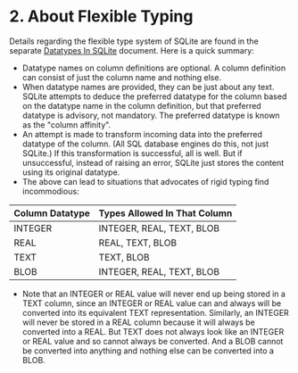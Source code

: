 # 2\. About Flexible Typing


Details regarding the flexible type system of SQLite are found
in the separate [Datatypes In SQLite](datatype3.html) document. Here is a quick
summary:



* Datatype names on column definitions are optional. A column definition
 can consist of just the column name and nothing else.
* When datatype names are provided, they can be just about any text.
 SQLite attempts to deduce the preferred datatype for the column based
 on the datatype name in the column definition, but that preferred
 datatype is advisory, not mandatory. The preferred datatype is
 known as the "column affinity".
* An attempt is made to transform incoming data into the preferred
 datatype of the column. (All SQL database engines do this, not
 just SQLite.) If this transformation is successful, all is well.
 But if unsuccessful, instead of raising an error, SQLite just stores
 the content using its original datatype.
* The above can lead to situations that advocates of rigid typing
 find incommodious:
 



| Column Datatype | Types Allowed In That Column |
| --- | --- |
| INTEGER | INTEGER, REAL, TEXT, BLOB |
| REAL | REAL, TEXT, BLOB |
| TEXT | TEXT, BLOB |
| BLOB | INTEGER, REAL, TEXT, BLOB |
* Note that an INTEGER or REAL value will never end up being stored
 in a TEXT column, since an INTEGER or REAL value can and always will
 be converted into its equivalent TEXT representation. Similarly,
 an INTEGER will never be stored in a REAL column because it will
 always be converted into a REAL. But TEXT does not always look like
 an INTEGER or REAL value and so cannot always be converted. And a
 BLOB cannot be converted into anything and nothing else can be
 converted into a BLOB.


